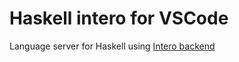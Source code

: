 # Haskell intero for VSCode
Language server for Haskell using [Intero backend](https://github.com/commercialhaskell/intero)

